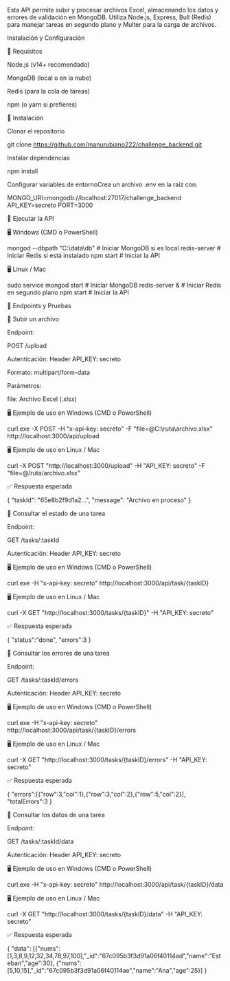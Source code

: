 Esta API permite subir y procesar archivos Excel, almacenando los datos y errores de validación en MongoDB. Utiliza Node.js, Express, Bull (Redis) para manejar tareas en segundo plano y Multer para la carga de archivos.

Instalación y Configuración

🔹 Requisitos

Node.js (v14+ recomendado)

MongoDB (local o en la nube)

Redis (para la cola de tareas)

npm (o yarn si prefieres)

🔹 Instalación

Clonar el repositorio

git clone https://github.com/manurubiano222/challenge_backend.git

Instalar dependencias

npm install

Configurar variables de entornoCrea un archivo .env en la raíz con:

MONGO_URI=mongodb://localhost:27017/challenge_backend
API_KEY=secreto
PORT=3000

🔹 Ejecutar la API

🖥️ Windows (CMD o PowerShell)

mongod --dbpath "C:\data\db"  # Iniciar MongoDB si es local
redis-server                   # Iniciar Redis si está instalado
npm start                       # Iniciar la API

🖥️ Linux / Mac

sudo service mongod start  # Iniciar MongoDB
redis-server &             # Iniciar Redis en segundo plano
npm start                  # Iniciar la API

📌 Endpoints y Pruebas

🔹  Subir un archivo

Endpoint:

POST /upload

Autenticación: Header API_KEY: secreto

Formato: multipart/form-data

Parámetros:

file: Archivo Excel (.xlsx)

🖥️ Ejemplo de uso en Windows (CMD o PowerShell)

curl.exe -X POST -H "x-api-key: secreto" -F "file=@C:\ruta\archivo.xlsx" http://localhost:3000/api/upload

🖥️ Ejemplo de uso en Linux / Mac

curl -X POST "http://localhost:3000/upload" -H "API_KEY: secreto" -F "file=@/ruta/archivo.xlsx"

✅ Respuesta esperada

{
  "taskId": "65e8b2f9d1a2...",
  "message": "Archivo en proceso"
}

🔹  Consultar el estado de una tarea

Endpoint:

GET /tasks/:taskId

Autenticación: Header API_KEY: secreto

🖥️ Ejemplo de uso en Windows (CMD o PowerShell)

curl.exe -H "x-api-key: secreto" http://localhost:3000/api/task/{taskID} 

🖥️ Ejemplo de uso en Linux / Mac

curl -X GET "http://localhost:3000/tasks/{taskID}" -H "API_KEY: secreto"

✅ Respuesta esperada

{
  "status":"done",
  "errors":3
}

🔹  Consultar los errores de una tarea

Endpoint:

GET /tasks/:taskId/errors

Autenticación: Header API_KEY: secreto

🖥️ Ejemplo de uso en Windows (CMD o PowerShell)

curl.exe -H "x-api-key: secreto" http://localhost:3000/api/task/{taskID}/errors

🖥️ Ejemplo de uso en Linux / Mac

curl -X GET "http://localhost:3000/tasks/{taskID}/errors" -H "API_KEY: secreto"

✅ Respuesta esperada

{
  "errors":[{"row":3,"col":1},{"row":3,"col":2},{"row":5,"col":2}],
  "totalErrors":3
}

🔹  Consultar los datos de una tarea

Endpoint:

GET /tasks/:taskId/data

Autenticación: Header API_KEY: secreto

🖥️ Ejemplo de uso en Windows (CMD o PowerShell)

curl.exe -H "x-api-key: secreto" http://localhost:3000/api/task/{taskID}/data

🖥️ Ejemplo de uso en Linux / Mac

curl -X GET "http://localhost:3000/tasks/{taskID}/data" -H "API_KEY: secreto"

✅ Respuesta esperada

{
  "data":
  [{"nums":[1,3,8,9,12,32,34,78,97,100],"_id":"67c095b3f3d91a06f40114ad","name":"Esteban","age":30},
  {"nums":[5,10,15],"_id":"67c095b3f3d91a06f40114ae","name":"Ana","age":25}]
}